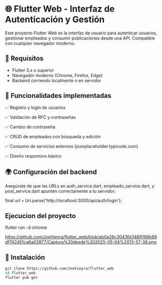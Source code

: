 
# 🌐 Flutter Web - Interfaz de Autenticación y Gestión

Este proyecto Flutter Web es la interfaz de usuario para autenticar usuarios, gestionar empleados y consumir publicaciones desde una API. Compatible con cualquier navegador moderno.

## 🧰 Requisitos

- Flutter 3.x o superior
- Navegador moderno (Chrome, Firefox, Edge)
- Backend corriendo localmente o en servidor

## 🧪 Funcionalidades implementadas

✅ Registro y login de usuarios

✅ Validación de RFC y contraseñas

✅ Cambio de contraseña

✅ CRUD de empleados con búsqueda y edición

✅ Consumo de servicios externos (jsonplaceholder.typicode.com)

✅ Diseño responsivo básico

## 🌍 Configuración del backend

Asegúrate de que las URLs en auth_service.dart, empleado_service.dart, y post_service.dart apunten correctamente a tu servidor:

final url = Uri.parse('http://localhost:3000/api/auth/login');

## Ejecucion del proyecto

flutter run -d chrome

https://github.com/JoeVieyra/flutter_web/blob/ab0a26c3043fd3489199b89df742d51ca6a02877/Captura%20desde%202025-05-04%2013-57-38.png

## 🔧 Instalación

```bash
git clone https://github.com/JoeVieyra/flutter_web
cd flutter_web
flutter pub get


